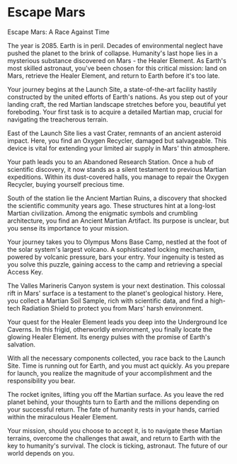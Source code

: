# Escape Mars

Escape Mars: A Race Against Time

The year is 2085. Earth is in peril. Decades of environmental neglect have pushed the planet to the brink of collapse. Humanity's last hope lies in a mysterious substance discovered on Mars - the Healer Element. As Earth's most skilled astronaut, you've been chosen for this critical mission: land on Mars, retrieve the Healer Element, and return to Earth before it's too late.

Your journey begins at the Launch Site, a state-of-the-art facility hastily constructed by the united efforts of Earth's nations. As you step out of your landing craft, the red Martian landscape stretches before you, beautiful yet foreboding. Your first task is to acquire a detailed Martian map, crucial for navigating the treacherous terrain.

East of the Launch Site lies a vast Crater, remnants of an ancient asteroid impact. Here, you find an Oxygen Recycler, damaged but salvageable. This device is vital for extending your limited air supply in Mars' thin atmosphere.

Your path leads you to an Abandoned Research Station. Once a hub of scientific discovery, it now stands as a silent testament to previous Martian expeditions. Within its dust-covered halls, you manage to repair the Oxygen Recycler, buying yourself precious time.

South of the station lie the Ancient Martian Ruins, a discovery that shocked the scientific community years ago. These structures hint at a long-lost Martian civilization. Among the enigmatic symbols and crumbling architecture, you find an Ancient Martian Artifact. Its purpose is unclear, but you sense its importance to your mission.

Your journey takes you to Olympus Mons Base Camp, nestled at the foot of the solar system's largest volcano. A sophisticated locking mechanism, powered by volcanic pressure, bars your entry. Your ingenuity is tested as you solve this puzzle, gaining access to the camp and retrieving a special Access Key.

The Valles Marineris Canyon system is your next destination. This colossal rift in Mars' surface is a testament to the planet's geological history. Here, you collect a Martian Soil Sample, rich with scientific data, and find a high-tech Radiation Shield to protect you from Mars' harsh environment.

Your quest for the Healer Element leads you deep into the Underground Ice Caverns. In this frigid, otherworldly environment, you finally locate the glowing Healer Element. Its energy pulses with the promise of Earth's salvation.

With all the necessary components collected, you race back to the Launch Site. Time is running out for Earth, and you must act quickly. As you prepare for launch, you realize the magnitude of your accomplishment and the responsibility you bear.

The rocket ignites, lifting you off the Martian surface. As you leave the red planet behind, your thoughts turn to Earth and the millions depending on your successful return. The fate of humanity rests in your hands, carried within the miraculous Healer Element.

Your mission, should you choose to accept it, is to navigate these Martian terrains, overcome the challenges that await, and return to Earth with the key to humanity's survival. The clock is ticking, astronaut. The future of our world depends on you.
